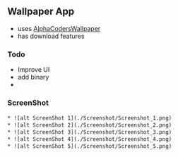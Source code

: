 ## Wallpaper App

* uses [AlphaCodersWallpaper](https://wall.alphacoders.com)
* has download features


### Todo
* Improve UI
* add binary
*
### ScreenShot

    * ![alt ScreenShot 1](./Screenshot/Screenshot_1.png)
    * ![alt ScreenShot 2](./Screenshot/Screenshot_2.png)
    * ![alt ScreenShot 3](./Screenshot/Screenshot_3.png)
    * ![alt ScreenShot 4](./Screenshot/Screenshot_4.png)
    * ![alt ScreenShot 5](./Screenshot/Screenshot_5.png)
